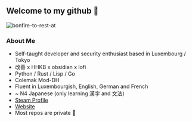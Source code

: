 ## Welcome to my github 🚀

![bonfire-to-rest-at](https://c.tenor.com/TCEyVCo9wG0AAAAC/dark-souls-bonfire.gif)

### About Me
- Self-taught developer and security enthusiast based in Luxembourg / Tokyo
- 改善 x HHKB x obsidian x lofi
- Python / Rust / Lisp / Go
- Colemak Mod-DH
- Fluent in Luxembourgish, English, German and French
- ~ N4 Japanese (only learning 漢字 and 文法)
- [Steam Profile](https://steamcommunity.com/id/RealPackageManager/)
- [Website](https://slowpokelu.github.io/newmatrixvibes/)
- Most repos are private 🙈

<!--
- 🔭 I’m currently working on ...
- 🌱 I’m currently learning ...
- 👯 I’m looking to collaborate on ...
- 🤔 I’m looking for help with ...
- 💬 Ask me about ...
- 📫 How to reach me: ...
- 😄 Pronouns: ...
- ⚡ Fun fact: ...
-->

